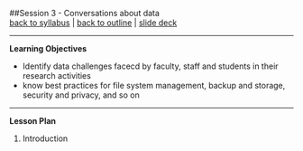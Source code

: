 ##Session 3 - Conversations about data  
[back to syllabus](../syllabus.md) | [back to outline](../session03.md) | [slide deck](../slides/slides03.html)

---

**Learning Objectives**  

- Identify data challenges facecd by faculty, staff and students in their research activities
- know best practices for file system management, backup and storage, security and privacy, and so on
  
---

**Lesson Plan**  

1. Introduction

